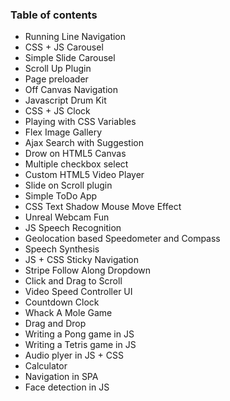 ### Table of contents

- Running Line Navigation
- CSS + JS Carousel
- Simple Slide Carousel
- Scroll Up Plugin
- Page preloader
- Off Canvas Navigation
- Javascript Drum Kit
- CSS + JS Clock
- Playing with CSS Variables
- Flex Image Gallery
- Ajax Search with Suggestion
- Drow on HTML5 Canvas
- Multiple checkbox select
- Custom HTML5 Video Player
- Slide on Scroll plugin
- Simple ToDo App
- CSS Text Shadow Mouse Move Effect
- Unreal Webcam Fun
- JS Speech Recognition
- Geolocation based Speedometer and Compass
- Speech Synthesis
- JS + CSS Sticky Navigation
- Stripe Follow Along Dropdown
- Click and Drag to Scroll
- Video Speed Controller UI
- Countdown Clock
- Whack A Mole Game
- Drag and Drop
- Writing a Pong game in JS
- Writing a Tetris game in JS
- Audio plyer in JS + CSS
- Calculator
- Navigation in SPA
- Face detection in JS
